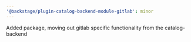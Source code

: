 ```yaml
---
'@backstage/plugin-catalog-backend-module-gitlab': minor
---
```


Added package, moving out gitlab specific functionality from the catalog-backend
